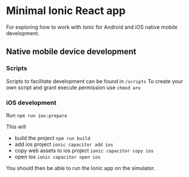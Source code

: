 # Minimal Ionic React app

For exploring how to work with Ionic for Android and iOS native mobile development.

## Native mobile device development

### Scripts

Scripts to facilitate development can be found in `/scripts`
To create your own script and grant execute permission use `chmod a+x`

### iOS development

Run `npm run ios:prepare`

This will

- build the project `npm run build`
- add ios project `ionic capacitor add ios`
- copy web assets to ios project `ionic capacitor copy ios`
- open ios `ionic capacitor open ios`

You should then be able to run the Ionic app on the simulator.
